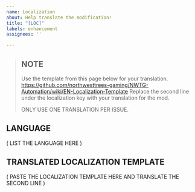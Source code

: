 ```yaml
---
name: Localization
about: Help translate the modification!
title: "[LOC]"
labels: enhancement
assignees: ''

---
```


> ## NOTE
> Use the template from this page below for your translation.
> https://github.com/northwesttrees-gaming/NWTG-Automation/wiki/EN-Localization-Template
> Replace the second line under the localization key with your translation for the mod.
>
> ONLY USE ONE TRANSLATION PER ISSUE.

## LANGUAGE
( LIST THE LANGUAGE HERE )

## TRANSLATED LOCALIZATION TEMPLATE
( PASTE THE LOCALIZATION TEMPLATE HERE AND TRANSLATE THE SECOND LINE )
